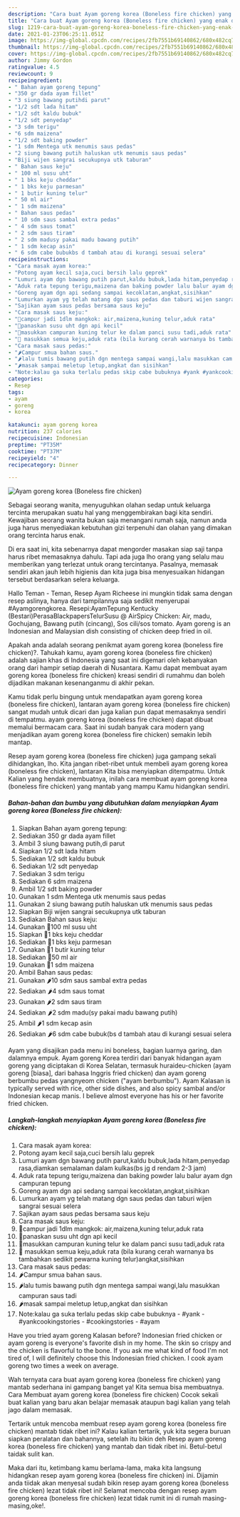 ```yaml
---
description: "Cara buat Ayam goreng korea (Boneless fire chicken) yang enak dan Mudah Dibuat"
title: "Cara buat Ayam goreng korea (Boneless fire chicken) yang enak dan Mudah Dibuat"
slug: 1219-cara-buat-ayam-goreng-korea-boneless-fire-chicken-yang-enak-dan-mudah-dibuat
date: 2021-01-23T06:25:11.051Z
image: https://img-global.cpcdn.com/recipes/2fb7551b69140862/680x482cq70/ayam-goreng-korea-boneless-fire-chicken-foto-resep-utama.jpg
thumbnail: https://img-global.cpcdn.com/recipes/2fb7551b69140862/680x482cq70/ayam-goreng-korea-boneless-fire-chicken-foto-resep-utama.jpg
cover: https://img-global.cpcdn.com/recipes/2fb7551b69140862/680x482cq70/ayam-goreng-korea-boneless-fire-chicken-foto-resep-utama.jpg
author: Jimmy Gordon
ratingvalue: 4.5
reviewcount: 9
recipeingredient:
- " Bahan ayam goreng tepung"
- "350 gr dada ayam fillet"
- "3 siung bawang putihdi parut"
- "1/2 sdt lada hitam"
- "1/2 sdt kaldu bubuk"
- "1/2 sdt penyedap"
- "3 sdm terigu"
- "6 sdm maizena"
- "1/2 sdt baking powder"
- "1 sdm Mentega utk menumis saus pedas"
- "2 siung bawang putih haluskan utk menumis saus pedas"
- "Biji wijen sangrai secukupnya utk taburan"
- " Bahan saus keju"
- " 100 ml susu uht"
- " 1 bks keju cheddar"
- " 1 bks keju parmesan"
- " 1 butir kuning telur"
- " 50 ml air"
- " 1 sdm maizena"
- " Bahan saus pedas"
- " 10 sdm saus sambal extra pedas"
- " 4 sdm saus tomat"
- " 2 sdm saus tiram"
- " 2 sdm madusy pakai madu bawang putih"
- " 1 sdm kecap asin"
- " 6 sdm cabe bubukbs d tambah atau di kurangi sesuai selera"
recipeinstructions:
- "Cara masak ayam korea:"
- "Potong ayam kecil saja,cuci bersih lalu geprek"
- "Lumuri ayam dgn bawang putih parut,kaldu bubuk,lada hitam,penyedap rasa,diamkan semalaman dalam kulkas(bs jg d rendam 2-3 jam)"
- "Aduk rata tepung terigu,maizena dan baking powder lalu balur ayam dgn campuran tepung"
- "Goreng ayam dgn api sedang sampai kecoklatan,angkat,sisihkan"
- "Lumurkan ayam yg telah matang dgn saus pedas dan taburi wijen sangrai sesuai selera"
- "Sajikan ayam saus pedas bersama saus keju"
- "Cara masak saus keju:"
- "🧀campur jadi 1dlm mangkok: air,maizena,kuning telur,aduk rata"
- "🧀panaskan susu uht dgn api kecil"
- "🧀masukkan campuran kuning telur ke dalam panci susu tadi,aduk rata"
- "🧀 masukkan semua keju,aduk rata (bila kurang cerah warnanya bs tambahkan sedikit pewarna kuning telur)angkat,sisihkan"
- "Cara masak saus pedas:"
- "🌶️Campur smua bahan saus."
- "🌶️lalu tumis bawang putih dgn mentega sampai wangi,lalu masukkan campuran saus tadi"
- "🌶️masak sampai meletup letup,angkat dan sisihkan"
- "Note:kalau ga suka terlalu pedas skip cabe bubuknya #yank #yankcookingstories #cookingstories #ayam"
categories:
- Resep
tags:
- ayam
- goreng
- korea

katakunci: ayam goreng korea 
nutrition: 237 calories
recipecuisine: Indonesian
preptime: "PT35M"
cooktime: "PT37M"
recipeyield: "4"
recipecategory: Dinner

---
```



![Ayam goreng korea (Boneless fire chicken)](https://img-global.cpcdn.com/recipes/2fb7551b69140862/680x482cq70/ayam-goreng-korea-boneless-fire-chicken-foto-resep-utama.jpg)

Sebagai seorang wanita, menyuguhkan olahan sedap untuk keluarga tercinta merupakan suatu hal yang menggembirakan bagi kita sendiri. Kewajiban seorang  wanita bukan saja menangani rumah saja, namun anda juga harus menyediakan kebutuhan gizi terpenuhi dan olahan yang dimakan orang tercinta harus enak.

Di era  saat ini, kita sebenarnya dapat mengorder masakan siap saji tanpa harus ribet memasaknya dahulu. Tapi ada juga lho orang yang selalu mau memberikan yang terlezat untuk orang tercintanya. Pasalnya, memasak sendiri akan jauh lebih higienis dan kita juga bisa menyesuaikan hidangan tersebut berdasarkan selera keluarga. 

Hallo Teman - Teman, Resep Ayam Richeese ini mungkin tidak sama dengan resep aslinya, hanya dari tampilannya saja sedikit menyerupai #Ayamgorengkorea. Resepi:AyamTepung Kentucky (Bestari)PerasaBlackpapersTelurSusu @ AirSpicy Chicken: Air, madu, Gochujang, Bawang putih (cincang), Sos cili/sos tomato. Ayam goreng is an Indonesian and Malaysian dish consisting of chicken deep fried in oil.

Apakah anda adalah seorang penikmat ayam goreng korea (boneless fire chicken)?. Tahukah kamu, ayam goreng korea (boneless fire chicken) adalah sajian khas di Indonesia yang saat ini digemari oleh kebanyakan orang dari hampir setiap daerah di Nusantara. Kamu dapat membuat ayam goreng korea (boneless fire chicken) kreasi sendiri di rumahmu dan boleh dijadikan makanan kesenanganmu di akhir pekan.

Kamu tidak perlu bingung untuk mendapatkan ayam goreng korea (boneless fire chicken), lantaran ayam goreng korea (boneless fire chicken) sangat mudah untuk dicari dan juga kalian pun dapat memasaknya sendiri di tempatmu. ayam goreng korea (boneless fire chicken) dapat dibuat memalui bermacam cara. Saat ini sudah banyak cara modern yang menjadikan ayam goreng korea (boneless fire chicken) semakin lebih mantap.

Resep ayam goreng korea (boneless fire chicken) juga gampang sekali dihidangkan, lho. Kita jangan ribet-ribet untuk membeli ayam goreng korea (boneless fire chicken), lantaran Kita bisa menyiapkan ditempatmu. Untuk Kalian yang hendak membuatnya, inilah cara membuat ayam goreng korea (boneless fire chicken) yang mantab yang mampu Kamu hidangkan sendiri.

<!--inarticleads1-->

##### Bahan-bahan dan bumbu yang dibutuhkan dalam menyiapkan Ayam goreng korea (Boneless fire chicken):

1. Siapkan  Bahan ayam goreng tepung:
1. Sediakan 350 gr dada ayam fillet
1. Ambil 3 siung bawang putih,di parut
1. Siapkan 1/2 sdt lada hitam
1. Sediakan 1/2 sdt kaldu bubuk
1. Sediakan 1/2 sdt penyedap
1. Sediakan 3 sdm terigu
1. Sediakan 6 sdm maizena
1. Ambil 1/2 sdt baking powder
1. Gunakan 1 sdm Mentega utk menumis saus pedas
1. Gunakan 2 siung bawang putih haluskan utk menumis saus pedas
1. Siapkan Biji wijen sangrai secukupnya utk taburan
1. Sediakan  Bahan saus keju:
1. Gunakan  🧀100 ml susu uht
1. Siapkan  🧀1 bks keju cheddar
1. Sediakan  🧀1 bks keju parmesan
1. Gunakan  🧀1 butir kuning telur
1. Sediakan  🧀50 ml air
1. Gunakan  🧀1 sdm maizena
1. Ambil  Bahan saus pedas:
1. Gunakan  🌶️10 sdm saus sambal extra pedas
1. Sediakan  🌶️4 sdm saus tomat
1. Gunakan  🌶️2 sdm saus tiram
1. Sediakan  🌶️2 sdm madu(sy pakai madu bawang putih)
1. Ambil  🌶️1 sdm kecap asin
1. Sediakan  🌶️6 sdm cabe bubuk(bs d tambah atau di kurangi sesuai selera


Ayam yang disajikan pada menu ini boneless, bagian luarnya garing, dan dalamnya empuk. Ayam goreng Korea terdiri dari banyak hidangan ayam goreng yang diciptakan di Korea Selatan, termasuk huraideu-chicken (ayam goreng [biasa], dari bahasa Inggris fried chicken) dan ayam goreng berbumbu pedas yangnyeom chicken (&#34;ayam berbumbu&#34;). Ayam Kalasan is typically served with rice, other side dishes, and also spicy sambal and/or Indonesian kecap manis. I believe almost everyone has his or her favorite fried chicken. 

<!--inarticleads2-->

##### Langkah-langkah menyiapkan Ayam goreng korea (Boneless fire chicken):

1. Cara masak ayam korea:
1. Potong ayam kecil saja,cuci bersih lalu geprek
1. Lumuri ayam dgn bawang putih parut,kaldu bubuk,lada hitam,penyedap rasa,diamkan semalaman dalam kulkas(bs jg d rendam 2-3 jam)
1. Aduk rata tepung terigu,maizena dan baking powder lalu balur ayam dgn campuran tepung
1. Goreng ayam dgn api sedang sampai kecoklatan,angkat,sisihkan
1. Lumurkan ayam yg telah matang dgn saus pedas dan taburi wijen sangrai sesuai selera
1. Sajikan ayam saus pedas bersama saus keju
1. Cara masak saus keju:
1. 🧀campur jadi 1dlm mangkok: air,maizena,kuning telur,aduk rata
1. 🧀panaskan susu uht dgn api kecil
1. 🧀masukkan campuran kuning telur ke dalam panci susu tadi,aduk rata
1. 🧀 masukkan semua keju,aduk rata (bila kurang cerah warnanya bs tambahkan sedikit pewarna kuning telur)angkat,sisihkan
1. Cara masak saus pedas:
1. 🌶️Campur smua bahan saus.
1. 🌶️lalu tumis bawang putih dgn mentega sampai wangi,lalu masukkan campuran saus tadi
1. 🌶️masak sampai meletup letup,angkat dan sisihkan
1. Note:kalau ga suka terlalu pedas skip cabe bubuknya - #yank - #yankcookingstories - #cookingstories - #ayam


Have you tried ayam goreng Kalasan before? Indonesian fried chicken or ayam goreng is everyone&#39;s favorite dish in my home. The skin so crispy and the chicken is flavorful to the bone. If you ask me what kind of food I&#39;m not tired of, I will definitely choose this Indonesian fried chicken. I cook ayam goreng two times a week on average. 

Wah ternyata cara buat ayam goreng korea (boneless fire chicken) yang mantab sederhana ini gampang banget ya! Kita semua bisa membuatnya. Cara Membuat ayam goreng korea (boneless fire chicken) Cocok sekali buat kalian yang baru akan belajar memasak ataupun bagi kalian yang telah jago dalam memasak.

Tertarik untuk mencoba membuat resep ayam goreng korea (boneless fire chicken) mantab tidak ribet ini? Kalau kalian tertarik, yuk kita segera buruan siapkan peralatan dan bahannya, setelah itu bikin deh Resep ayam goreng korea (boneless fire chicken) yang mantab dan tidak ribet ini. Betul-betul taidak sulit kan. 

Maka dari itu, ketimbang kamu berlama-lama, maka kita langsung hidangkan resep ayam goreng korea (boneless fire chicken) ini. Dijamin anda tiidak akan menyesal sudah bikin resep ayam goreng korea (boneless fire chicken) lezat tidak ribet ini! Selamat mencoba dengan resep ayam goreng korea (boneless fire chicken) lezat tidak rumit ini di rumah masing-masing,oke!.


